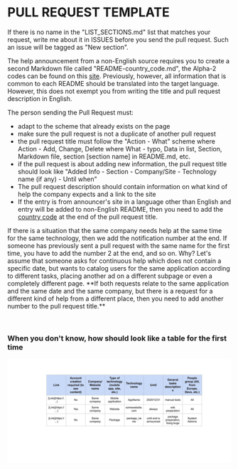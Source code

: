 # PULL REQUEST TEMPLATE 

If there is no name in the "LIST_SECTIONS.md" list that matches your request, write me about it in ISSUES before you send the pull request. Such an issue will be tagged as "New section".

The help announcement from a non-English source requires you to create a second Markdown file called "README-country_code.md", the Alpha-2 codes can be found on this [site](https://www.iban.com/country-codes). Previously, however, all information that is common to each README should be translated into the target language. However, this does not exempt you from writing the title and pull request description in English.

The person sending the Pull Request must:
- adapt to the scheme that already exists on the page
- make sure the pull request is not a duplicate of another pull request
- the pull request title must follow the "Action - What" scheme
where Action - Add, Change, Delete
where What - typo, Data in list, Section, Markdown file, section [section name] in README.md, etc.
- if the pull request is about adding new information, the pull request title should look like "Added Info - Section - Company/Site - Technology name (if any) - Until when"
- The pull request description should contain information on what kind of help the company expects and a link to the site
- If the entry is from announcer's site in a language other than English and entry will be added to non-English README, then you need to add the [country code](https://www.iban.com/country-codes) at the end of the pull request title.  

<p>If there is a situation that the same company needs help at the same time for the same technology, then we add the notification number at the end. If someone has previously sent a pull request with the same name for the first time, you have to add the number 2 at the end, and so on. Why? Let's assume that someone asks for continuous help which does not contain a specific date, but wants to catalog users for the same application according to different tasks, placing another ad on a different subpage or even a completely different page. **If both requests relate to the same application and the same date and the same company, but there is a request for a different kind of help from a different place, then you need to add another number to the pull request title.**</p>  

<br/>

### When you don't know, how should look like a table for the first time

![Table creation example](https://github.com/juliagoda/Help-Me-Here/blob/master/images/table-example.jpg)

